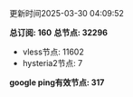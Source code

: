 更新时间2025-03-30 04:09:52

**总订阅: 160**
**总节点: 32296**
- vless节点: 11602
- hysteria2节点: 7

**google ping有效节点: 317**
